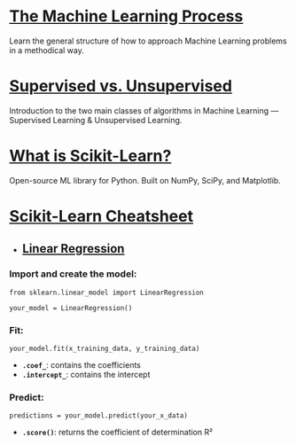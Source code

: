 # [The Machine Learning Process](https://www.codecademy.com/paths/machine-learning/tracks/introduction-to-machine-learning-skill-path/modules/introduction-to-machine-learning-skill-path/articles/the-ml-process)
Learn the general structure of how to approach Machine Learning problems in a methodical way.

# [Supervised vs. Unsupervised](https://www.codecademy.com/paths/machine-learning/tracks/introduction-to-machine-learning-skill-path/modules/introduction-to-machine-learning-skill-path/articles/machine-learning-supervised-vs-unsupervised)
Introduction to the two main classes of algorithms in Machine Learning — Supervised Learning & Unsupervised Learning.

# [What is Scikit-Learn?](https://www.codecademy.com/paths/machine-learning/tracks/introduction-to-machine-learning-skill-path/modules/introduction-to-machine-learning-skill-path/articles/scikit-learn)
Open-source ML library for Python. Built on NumPy, SciPy, and Matplotlib.

# [Scikit-Learn Cheatsheet](https://www.codecademy.com/paths/machine-learning/tracks/introduction-to-machine-learning-skill-path/modules/introduction-to-machine-learning-skill-path/articles/scikit-learn-cheatsheet)

 + ## [Linear Regression](https://scikit-learn.org/stable/modules/generated/sklearn.linear_model.LinearRegression.html)
### Import and create the model:
```
from sklearn.linear_model import LinearRegression
 
your_model = LinearRegression()
```
### Fit:
```
your_model.fit(x_training_data, y_training_data)
```
* **`.coef_`**: contains the coefficients
* **`.intercept_`**: contains the intercept
### Predict:
```
predictions = your_model.predict(your_x_data)
```
* **`.score()`**: returns the coefficient of determination R²

